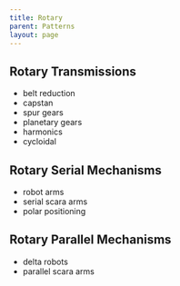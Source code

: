 ```yaml
---
title: Rotary
parent: Patterns 
layout: page
---
```


## Rotary Transmissions 

- belt reduction 
- capstan
- spur gears 
- planetary gears 
- harmonics 
- cycloidal 

## Rotary Serial Mechanisms

- robot arms
- serial scara arms 
- polar positioning 

## Rotary Parallel Mechanisms 

- delta robots 
- parallel scara arms 
